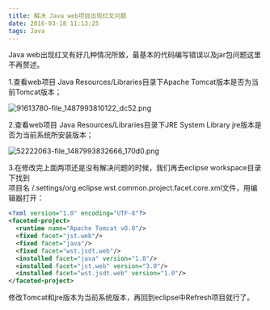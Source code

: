 ```yaml
---
title: 解决 Java web项目出现红叉问题
date: 2016-03-18 11:13:25
tags: Java
---
```

Java web出现红叉有好几种情况所致，最基本的代码编写错误以及jar包问题这里不再赘述。

1.查看web项目 Java Resources/Libraries目录下Apache Tomcat版本是否为当前Tomcat版本；
<!--more-->

![91613780-file_1487993810122_dc52.png](https://www.tuchuang001.com/images/2017/06/11/91613780-file_1487993810122_dc52.png)

2.查看web项目 Java Resources/Libraries目录下JRE System Library jre版本是否为当前系统所安装版本；
<!--more-->

![52222063-file_1487993832666_170d0.png](https://www.tuchuang001.com/images/2017/06/11/52222063-file_1487993832666_170d0.png)

3.在修改完上面两项还是没有解决问题的时候，我们再去eclipse workspace目录下找到</br>项目名
/.settings/org.eclipse.wst.common.project.facet.core.xml文件，用编辑器打开：
```xml
<?xml version="1.0" encoding="UTF-8"?>
<faceted-project>
  <runtime name="Apache Tomcat v8.0"/>
  <fixed facet="jst.web"/>
  <fixed facet="java"/>
  <fixed facet="wst.jsdt.web"/>
  <installed facet="java" version="1.8"/>
  <installed facet="jst.web" version="3.0"/>
  <installed facet="wst.jsdt.web" version="1.0"/>
</faceted-project>
```
修改Tomcat和jre版本为当前系统版本，再回到eclipse中Refresh项目就行了。